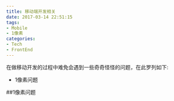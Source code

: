 ```yaml
---
title: 移动端开发相关
date: 2017-03-14 22:51:15
tags:
- Mobile
- 1像素
categories:
- Tech
- FrontEnd
---
```


在做移动开发的过程中难免会遇到一些奇奇怪怪的问题，在此罗列如下:

* 1像素问题


##1像素问题
